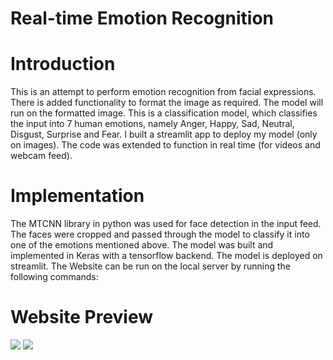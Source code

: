 # Real-time Emotion Recognition

# Introduction
This is an attempt to perform emotion recognition from facial expressions. There is added functionality to format the image as required. The model will run on the formatted image. This is a classification model, which classifies the input into 7 human emotions, namely Anger, Happy, Sad, Neutral, Disgust, Surprise and Fear. 
I built a streamlit app to deploy my model (only on images). The code was extended to function in real time (for videos and webcam feed). 

# Implementation
The MTCNN library in python was used for face detection in the input feed. The faces were cropped and passed through the model to classify it into one of the emotions mentioned above. The model was built and implemented in Keras with a tensorflow backend. The model is deployed on streamlit. The Website can be run on the local server by running the following commands:


# Website Preview
![](assets/sample_input.jpj)
![](assets/sample_output.jpj)
